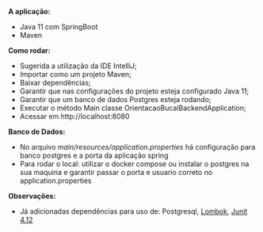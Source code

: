 **A aplicação:**
- Java 11 com SpringBoot
- Maven

**Como rodar:**
- Sugerida a utilização da IDE IntelliJ;
- Importar como um projeto Maven;
- Baixar dependências;
- Garantir que nas configurações do projeto esteja configurado Java 11;
- Garantir que um banco de dados Postgres esteja rodando;
- Executar o método Main classe OrientacaoBucalBackendApplication;
- Acessar em http://localhost:8080

**Banco de Dados:**
- No arquivo *main/resources/application.properties* há configuração para banco postgres e a porta da aplicação spring
- Para rodar o local: utilizar o docker compose ou instalar o postgres na sua maquina e garantir passar o porta e usuario correto no application.properties

**Observações:**
- Já adicionadas dependências para uso de: Postgresql, [Lombok][1], [Junit 4.12][2]

[1]: https://projectlombok.org/api/lombok/package-summary.html
[2]: https://junit.org/junit4/javadoc/latest/

